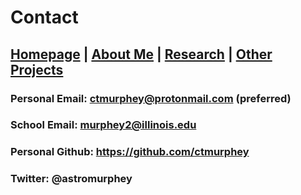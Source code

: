 # Contact

## [Homepage](https://ctmurphey.github.io) | [About Me](https://ctmurphey.github.io/about) | [Research](https://ctmurphey.github.io/research) | [Other Projects](https://ctmurphey.github.io/projects) 


### Personal Email: ctmurphey@protonmail.com (preferred)

### School Email: murphey2@illinois.edu

### Personal Github: https://github.com/ctmurphey 

### Twitter: @astromurphey